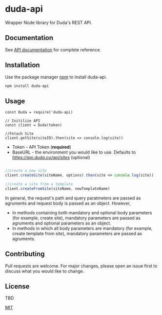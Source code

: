 # duda-api

Wrapper Node library for Duda's REST API.

## Documentation

See [API documentation](https://developer.duda.co/reference) for complete reference.

## Installation

Use the package manager [npm](https://pip.pypa.io/en/stable/) to install duda-api.

```bash
npm install duda-api
```

## Usage


```javscript
const Duda = require('duda-api)

// Initilize API
const client = Duda(token) 

//Fetach Site
client.getSite(siteID).then(site => console.log(site))
```

- Token - API Token (**required**)
- BaseURL - the environment you would like to use. Defaults to *https://api.duda.co/api/sites* (optional)

```javascript

//create a new site
client.createSite(siteName, options).then(site => console.log(site))

//create a site from a template
client.createFromSite(siteName, newTemplateName)
```

In general, the request's path and query paratmeters are passed as agruments and request body is passed as an object. However, 
- In methods containing both mandatory and optional body parameters (for example, create site), mandatory parameters are passed as agruments and optional parameters as an object.
- In methods in which all body parameters are mandatory (for example, create template from site), mandatory parameters are passed as agruments.


## Contributing
Pull requests are welcome. For major changes, please open an issue first to discuss what you would like to change.

## License
TBD

[MIT](https://choosealicense.com/licenses/mit/)
